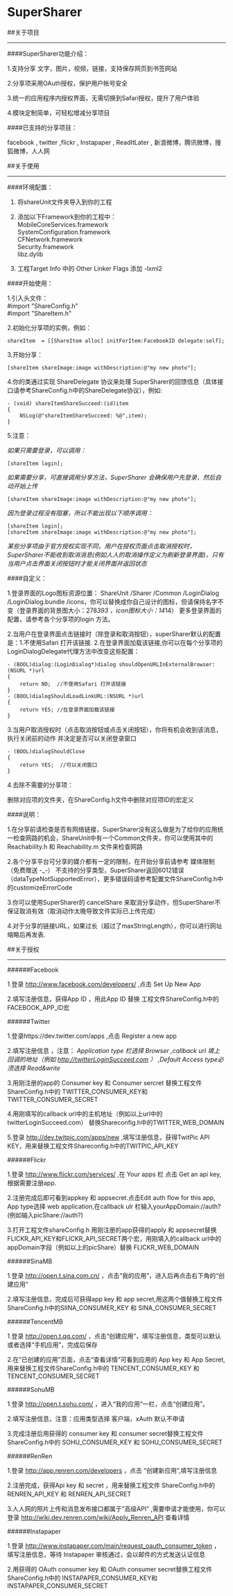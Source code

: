 SuperSharer
===========

##关于项目
*********************************************************************************************************************

####SuperSharer功能介绍：

1.支持分享 文字，图片，视频，链接，支持保存网页到书签网站

2.分享项采用OAuth授权，保护用户帐号安全

3.统一的应用程序内授权界面，无需切换到Safari授权，提升了用户体验

4.模块定制简单，可轻松增减分享项目

####已支持的分享项目：

facebook , twitter ,flickr , Instapaper , ReadItLater , 新浪微博，腾讯微博，搜狐微博，人人网 


##关于使用
*********************************************************************************************************************

####环境配置：

1. 将shareUnit文件夹导入到你的工程

2. 添加以下Framework到你的工程中：<br>
MobileCoreServices.framework<br>
SystemConfiguration.framework<br>
CFNetwork.framework<br>
Security.framework<br>
libz.dylib
							
3. 工程Target Info 中的 Other Linker Flags 添加 -lxml2
						
####开始使用：

1.引入头文件：<br>
\#import "ShareConfig.h"<br>
\#import "ShareItem.h"

2.初始化分享项的实例，例如：

	shareItem  = [[ShareItem alloc] initForItem:FacebookID delegate:self];

3.开始分享：

	[shareItem shareImage:image withDescription:@"my new photo"];

4.你的类通过实现 ShareDelegate 协议来处理 SuperSharer的回馈信息（具体接口请参考ShareConfig.h中的ShareDelegate协议），例如:

	- (void) shareItemShareSucceed:(id)item
	{
		NSLog(@"shareItemShareSucceed: %@",item);
	}

5.注意：

*如果只需要登录，可以调用：*

	[shareItem login];

*如果需要分享，可直接调用分享方法，SuperSharer 会确保用户先登录，然后自动开始上传*

	[shareItem shareImage:image withDescription:@"my new photo"];

*因为登录过程没有阻塞，所以不能出现以下顺序调用：*

	[shareItem login];
	[shareItem shareImage:image withDescription:@"my new photo"];

*某些分享项由于官方授权实现不同，用户在授权页面点击取消授权时，SuperSharer不能收到取消消息(例如人人的取消操作定义为刷新登录界面)，只有当用户点击界面关闭按钮时才能关闭界面并返回状态*


####自定义：

1.登录界面的Logo图标资源位置： ShareUnit /Sharer /Common /LoginDialog /LoginDialog.bundle /icons，你可以替换成你自己设计的图标，但请保持名字不变（登录界面的背景图大小：278*393 ，icon图标大小：14*14） 更多登录界面的配置，请参考各个分享项的login 方法。

2.当用户在登录界面点击链接时（除登录和取消按钮），superSharer默认的配置是：1.不使用Safari 打开该链接. 2.在登录界面加载该链接,你可以在每个分享项的LoginDialogDelegate代理方法中改变这些配置：

	- (BOOL)dialog:(LoginDialog*)dialog shouldOpenURLInExternalBrowser:(NSURL *)url
	{
		return NO;  //不使用Safari 打开该链接
	}
	- (BOOL)dialogShouldLoadLinkURL:(NSURL *)url
	{
		return YES; //在登录界面加载该链接
	}

3.当用户取消授权时（点击取消按钮或点击关闭按钮），你将有机会收到该消息，执行关闭前的动作 并决定是否可以关闭登录窗口

	- (BOOL)dialogShouldClose
	{
		return YES;  //可以关闭窗口
	}

4.去除不需要的分享项：

删除对应项的文件夹，在ShareConfig.h文件中删除对应项ID的宏定义

####说明：

1.在分享前请检查是否有网络链接，SuperSharer没有这么做是为了给你的应用统一检查网路的机会，ShareUnit中有一个Common文件夹，你可以使用其中的Reachability.h 和 Reachability.m 文件来检查网路


2.各个分享平台可分享的媒介都有一定的限制，在开始分享前请参考 媒体限制（免费赠送 -_-）
不支持的分享类型，SuperSharer返回6012错误（dataTypeNotSupportedError），更多错误码请参考配置文件ShareConfig.h中的customizeErrorCode

3.你可以使用SuperSharer的 cancelShare 来取消分享动作，但SuperSharer不保证取消有效（取消动作太晚导致文件实际已上传完成）

4.对于分享的链接URL，如果过长（超过了maxStringLength），你可以进行网址缩略后再发表.


##关于授权
********************************************************************************************************************

######Facebook 

1.登录 http://www.facebook.com/developers/  ,点击  Set Up New App

2.填写注册信息，获得App ID ，用此App ID 替换 工程文件ShareConfig.h中的FACEBOOK_APP_ID宏



######Twitter

1.登录https://dev.twitter.com/apps ,点击 Register a new app

2.填写注册信息 ，注意：
*Application type 栏选择 Browser ,callback url 填上回调的地址（例如 http://twitterLoginSucceed.com ） ,Default Access type必须选择 Read&write*

3.用刚注册的app的 Consumer key 和 Consumer sercret 替换工程文件ShareConfig.h中的 TWITTER_CONSUMER_KEY和TWITTER_CONSUMER_SECRET

4.用刚填写的callback url中的主机地址（例如以上url中的twitterLoginSucceed.com）  替换Shareconfig.h中的TWITTER_WEB_DOMAIN

5.登录 http://dev.twitpic.com/apps/new ,填写注册信息，获得TwitPic API KEY，用来替换工程文件Shareconfig.h中的TWITPIC_API_KEY



######Flickr 

1.登录 http://www.flickr.com/services/ ,在 Your apps 栏 点击 Get an api key,根据需要注册app.

2.注册完成后即可看到appkey 和 appsecret.点击Edit auth flow for this app, App type选择 web application,在callback ulr 栏输入yourAppDomain://auth? (例如输入picShare://auth?) 

3.打开工程文件shareConfig.h
用刚注册的app获得的apply 和 appsecret替换FLICKR_API_KEY和FLICKR_API_SECRET两个宏，用刚填入的callback url中的appDomain字段（例如以上的picShare）替换 FLICKR_WEB_DOMAIN



######SinaMB

1.登录 http://open.t.sina.com.cn/ ，点击“我的应用”，进入后再点击右下角的“创建应用”

2.填写注册信息，完成后可获得app key  和 app secret,用这两个值替换工程文件ShareConfig.h中的SIINA_CONSUMER_KEY 和 SINA_CONSUMER_SECRET



######TencentMB

1.登录 http://open.t.qq.com/ ，点击“创建应用”，填写注册信息，类型可以默认或者选择“手机应用”，完成后保存

2.在“已创建的应用”页面，点击“查看详情”可看到应用的 App key 和 App Secret,用来替换工程文件ShareConfig.h中的 TENCENT_CONSUMER_KEY 和 TENCENT_CONSUMER_SECRET



######SohuMB

1.登录 http://open.t.sohu.com/ ，进入“我的应用”一栏，点击“创建应用”。

2.填写注册信息，注意：应用类型选择 客户端，xAuth 默认不申请

3.完成注册后用获得的 consumer key 和 consumer secret替换工程文件 ShareConfig.h中的 SOHU_CONSUMER_KEY 和 SOHU_CONSUMER_SECRET



######RenRen

1.登录 http://app.renren.com/developers ，点击 “创建新应用”,填写注册信息

2.注册完成，获得Api key 和 secret ，用来替换工程文件 ShareConfig.h中的 RENREN_API_KEY 和 RENREN_API_SECRET

3.人人网的照片上传和消息发布接口都属于“高级API” ,需要申请才能使用，你可以登录 http://wiki.dev.renren.com/wiki/Apply_Renren_API 查看详情


######Instapaper

1.登录 http://www.instapaper.com/main/request_oauth_consumer_token ，填写注册信息，等待 Instapaper 审核通过，会以邮件的方式发送认证信息

2.用获得的 OAuth consumer key 和 OAuth consumer secret替换工程文件 ShareConfig.h中的 INSTAPAPER_CONSUMER_KEY和 INSTAPAPER_CONSUMER_SECRET



